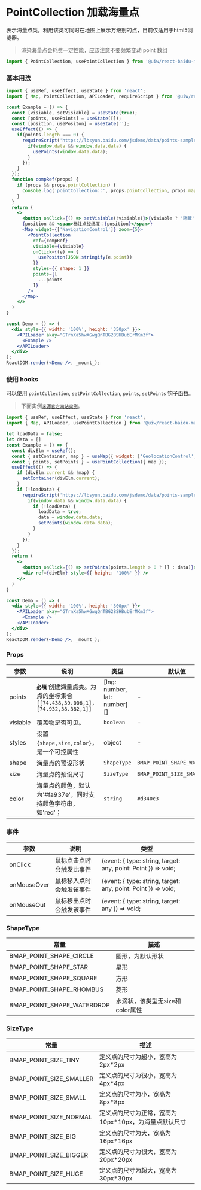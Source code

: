 PointCollection 加载海量点
===

表示海量点类，利用该类可同时在地图上展示万级别的点，目前仅适用于html5浏览器。

> 渲染海量点会耗费一定性能，应该注意不要频繁变动 point 数组

```jsx
import { PointCollection, usePointCollection } from '@uiw/react-baidu-map';
```

### 基本用法

<!--DemoStart,bgWhite,codePen,codeSandbox-->
```jsx
import { useRef, useEffect, useState } from 'react';
import { Map, PointCollection, APILoader, requireScript } from '@uiw/react-baidu-map';

const Example = () => {
  const [visiable, setVisiable] = useState(true);
  const [points, usePoints] = useState([]);
  const [position, usePositon] = useState('');
  useEffect(() => {
    if(points.length === 0) {
      requireScript('https://lbsyun.baidu.com/jsdemo/data/points-sample-data.js').then(() => {
        if(window.data && window.data.data) {
          usePoints(window.data.data);
        }
      });
    }
  });
  function compRef(props) {
    if (props && props.pointCollection) {
      console.log('pointCollection::', props.pointCollection, props.map, props.BMap);
    }
  }
  return (
    <>
      <button onClick={() => setVisiable(!visiable)}>{visiable ? '隐藏' : '显示'}</button>
      {position && <span>标注点经纬度：{position}</span>}
      <Map widget={['NavigationControl']} zoom={5}>
        <PointCollection
          ref={compRef}
          visiable={visiable}
          onClick={(e) => {
            usePositon(JSON.stringify(e.point))
          }}
          styles={{ shape: 1 }}
          points={[
            ...points
          ]}
        />
      </Map>
    </>
  )
}

const Demo = () => (
  <div style={{ width: '100%', height: '350px' }}>
    <APILoader akay="GTrnXa5hwXGwgQnTBG28SHBubErMKm3f">
      <Example />
    </APILoader>
  </div>
);
ReactDOM.render(<Demo />, _mount_);
```
<!--End-->


### 使用 hooks

可以使用 `pointCollection`, `setPointCollection`, `points`, `setPoints` 钩子函数。

> 下面实例[`来源官方网站实例`](http://lbsyun.baidu.com/jsdemo.htm#c1_19)。

<!--DemoStart,bgWhite,codePen,codeSandbox-->
```jsx
import { useRef, useEffect, useState } from 'react';
import { Map, APILoader, usePointCollection } from '@uiw/react-baidu-map';

let loadData = false;
let data = []
const Example = () => {
  const divElm = useRef();
  const { setContainer, map } = useMap({ widget: ['GeolocationControl', 'NavigationControl'], zoom: 5 });
  const { points, setPoints } = usePointCollection({ map });
  useEffect(() => {
    if (divElm.current && !map) {
      setContainer(divElm.current);
    }
    if (!loadData) {
      requireScript('https://lbsyun.baidu.com/jsdemo/data/points-sample-data.js').then(() => {
        if(window.data && window.data.data) {
          if (!loadData) {
            loadData = true;
            data = window.data.data;
            setPoints(window.data.data);
          }
        }
      });
    }
  });
  return (
    <>
      <button onClick={() => setPoints(points.length > 0 ? [] : data)}>{points && points.length > 0 ? '清空标注' : '显示标注'}</button>
      <div ref={divElm} style={{ height: '100%' }} />
    </>
  )
}

const Demo = () => (
  <div style={{ width: '100%', height: '300px' }}>
    <APILoader akay="GTrnXa5hwXGwgQnTBG28SHBubErMKm3f">
      <Example />
    </APILoader>
  </div>
);
ReactDOM.render(<Demo />, _mount_);
```
<!--End-->

### Props

| 参数 | 说明 | 类型 | 默认值 |
| ----- | ----- | ----- | ----- |
| points | **`必填`** 创建海量点类。为点的坐标集合 `[[74.438,39.006,1],[74.932,38.382,1]]` | [lng: number, lat: number][] | - |
| visiable | 覆盖物是否可见。 | `boolean` | - |
| styles | 设置 `{shape,size,color}`，是一个可控属性 | object | - |
| shape | 海量点的预设形状 | `ShapeType` | `BMAP_POINT_SHAPE_WATERDROP` |
| size | 海量点的预设尺寸 | `SizeType` | `BMAP_POINT_SIZE_SMALL` |
| color | 海量点的颜色，默认为'#fa937e'，同时支持颜色字符串，如'red'； | `string` | `#d340c3` |

### 事件

| 参数 | 说明 | 类型 |
| ----- | ----- | ----- |
| onClick | 鼠标点击点时会触发此事件 | (event: { type: string, target: any, point: Point }) => void; |
| onMouseOver | 鼠标移入点时会触发该事件 | (event: { type: string, target: any, point: Point }) => void; |
| onMouseOut | 鼠标移出点时会触发该事件 | (event: { type: string, target: any }) => void; |

### ShapeType

| 常量 | 描述 |
| ---- | ---- |
|BMAP_POINT_SHAPE_CIRCLE | 圆形，为默认形状 |
|BMAP_POINT_SHAPE_STAR | 星形 |
|BMAP_POINT_SHAPE_SQUARE | 方形 |
|BMAP_POINT_SHAPE_RHOMBUS | 菱形 |
|BMAP_POINT_SHAPE_WATERDROP | 水滴状，该类型无size和color属性 |

### SizeType

| 常量 | 描述 |
| ---- | ---- |
| BMAP_POINT_SIZE_TINY | 定义点的尺寸为超小，宽高为2px*2px |
| BMAP_POINT_SIZE_SMALLER | 定义点的尺寸为很小，宽高为4px*4px |
| BMAP_POINT_SIZE_SMALL | 定义点的尺寸为小，宽高为8px*8px |
| BMAP_POINT_SIZE_NORMAL | 定义点的尺寸为正常，宽高为10px*10px，为海量点默认尺寸 |
| BMAP_POINT_SIZE_BIG | 定义点的尺寸为大，宽高为16px*16px |
| BMAP_POINT_SIZE_BIGGER | 定义点的尺寸为很大，宽高为20px*20px |
| BMAP_POINT_SIZE_HUGE | 定义点的尺寸为超大，宽高为30px*30px |